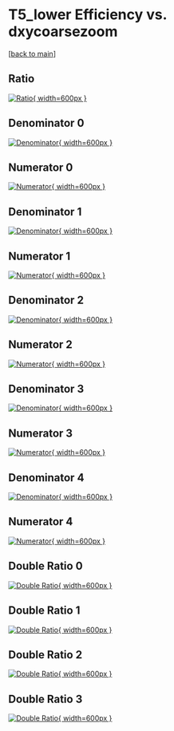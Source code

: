 # T5_lower Efficiency vs. dxycoarsezoom

[[back to main](./)]



## Ratio

[![Ratio](../mtv/var/T5_lower_base_321_-1_eff_dxycoarsezoom.png){ width=600px }](../mtv/var/T5_lower_base_321_-1_eff_dxycoarsezoom.pdf)

## Denominator 0

[![Denominator](../mtv/den/T5_lower_base_321_-1_eff_dxycoarsezoom_den0.png){ width=600px }](../mtv/den/T5_lower_base_321_-1_eff_dxycoarsezoom_den0.pdf)

## Numerator 0

[![Numerator](../mtv/num/T5_lower_base_321_-1_eff_dxycoarsezoom_num0.png){ width=600px }](../mtv/num/T5_lower_base_321_-1_eff_dxycoarsezoom_num0.pdf)

## Denominator 1

[![Denominator](../mtv/den/T5_lower_base_321_-1_eff_dxycoarsezoom_den1.png){ width=600px }](../mtv/den/T5_lower_base_321_-1_eff_dxycoarsezoom_den1.pdf)

## Numerator 1

[![Numerator](../mtv/num/T5_lower_base_321_-1_eff_dxycoarsezoom_num1.png){ width=600px }](../mtv/num/T5_lower_base_321_-1_eff_dxycoarsezoom_num1.pdf)

## Denominator 2

[![Denominator](../mtv/den/T5_lower_base_321_-1_eff_dxycoarsezoom_den2.png){ width=600px }](../mtv/den/T5_lower_base_321_-1_eff_dxycoarsezoom_den2.pdf)

## Numerator 2

[![Numerator](../mtv/num/T5_lower_base_321_-1_eff_dxycoarsezoom_num2.png){ width=600px }](../mtv/num/T5_lower_base_321_-1_eff_dxycoarsezoom_num2.pdf)

## Denominator 3

[![Denominator](../mtv/den/T5_lower_base_321_-1_eff_dxycoarsezoom_den3.png){ width=600px }](../mtv/den/T5_lower_base_321_-1_eff_dxycoarsezoom_den3.pdf)

## Numerator 3

[![Numerator](../mtv/num/T5_lower_base_321_-1_eff_dxycoarsezoom_num3.png){ width=600px }](../mtv/num/T5_lower_base_321_-1_eff_dxycoarsezoom_num3.pdf)

## Denominator 4

[![Denominator](../mtv/den/T5_lower_base_321_-1_eff_dxycoarsezoom_den4.png){ width=600px }](../mtv/den/T5_lower_base_321_-1_eff_dxycoarsezoom_den4.pdf)

## Numerator 4

[![Numerator](../mtv/num/T5_lower_base_321_-1_eff_dxycoarsezoom_num4.png){ width=600px }](../mtv/num/T5_lower_base_321_-1_eff_dxycoarsezoom_num4.pdf)

## Double Ratio 0

[![Double Ratio](../mtv/ratio/T5_lower_base_321_-1_eff_dxycoarsezoom_ratio0.png){ width=600px }](../mtv/ratio/T5_lower_base_321_-1_eff_dxycoarsezoom_ratio0.pdf)

## Double Ratio 1

[![Double Ratio](../mtv/ratio/T5_lower_base_321_-1_eff_dxycoarsezoom_ratio1.png){ width=600px }](../mtv/ratio/T5_lower_base_321_-1_eff_dxycoarsezoom_ratio1.pdf)

## Double Ratio 2

[![Double Ratio](../mtv/ratio/T5_lower_base_321_-1_eff_dxycoarsezoom_ratio2.png){ width=600px }](../mtv/ratio/T5_lower_base_321_-1_eff_dxycoarsezoom_ratio2.pdf)

## Double Ratio 3

[![Double Ratio](../mtv/ratio/T5_lower_base_321_-1_eff_dxycoarsezoom_ratio3.png){ width=600px }](../mtv/ratio/T5_lower_base_321_-1_eff_dxycoarsezoom_ratio3.pdf)

